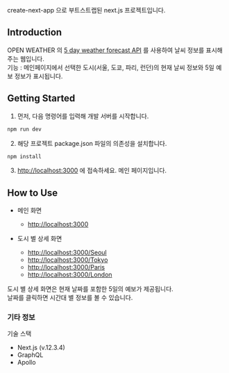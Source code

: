 <!-- This is a [Next.js](https://nextjs.org/) project bootstrapped with [`create-next-app`](https://github.com/vercel/next.js/tree/canary/packages/create-next-app). -->

create-next-app 으로 부트스트랩된 next.js 프로젝트입니다.

## Introduction
OPEN WEATHER 의 [5 day weather forecast API](https://openweathermap.org/forecast5) 를 사용하여 날씨 정보를 표시해주는 웹입니다.     
기능 : 메인페이지에서 선택한 도시(서울, 도쿄, 파리, 런던)의 현재 날씨 정보와 5일 예보 정보가 표시됩니다.


## Getting Started

<!-- First, run the development server: -->
1. 먼저, 다음 명령어를 입력해 개발 서버를 시작합니다.     
    
```zsh
npm run dev
```  
  
2. 해당 프로젝트 package.json 파일의 의존성을 설치합니다.
```zsh
npm install
```
        
<!-- Then, Open [http://localhost:3000](http://localhost:3000) with your browser to see the result. -->
3. [http://localhost:3000](http://localhost:3000) 에 접속하세요. 메인 페이지입니다.


<!-- [API routes](https://nextjs.org/docs/api-routes/introduction) can be accessed on [http://localhost:3000/api/graphql](http://localhost:3000/api/graphql). This endpoint can be edited in `pages/api/graphql.js`.

The `pages/api` directory is mapped to `/api/*`. Files in this directory are treated as [API routes](https://nextjs.org/docs/api-routes/introduction) instead of React pages. -->

## How to Use

- 메인 화면
  - [http://localhost:3000](http://localhost:3000)

- 도시 별 상세 화면
  - [http://localhost:3000/Seoul](http://localhost:3000/Seoul) 
  - [http://localhost:3000/Tokyo](http://localhost:3000/Tokyo) 
  - [http://localhost:3000/Paris](http://localhost:3000/Paris) 
  - [http://localhost:3000/London](http://localhost:3000/London) 

도시 별 상세 화면은 현재 날짜를 포함한 5일의 예보가 제공됩니다.   
날짜를 클릭하면 시간대 별 정보를 볼 수 있습니다.


### 기타 정보
기술 스택
- Next.js (v.12.3.4)
- GraphQL
- Apollo
